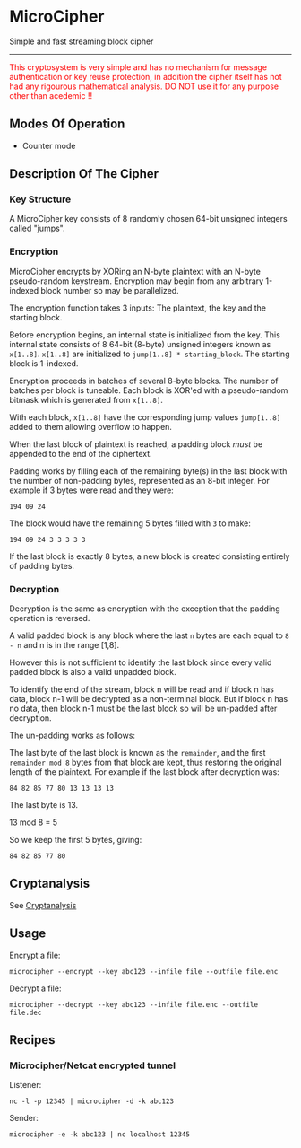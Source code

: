 # MicroCipher


Simple and fast streaming block cipher

---

<span style="color:red">This cryptosystem is very simple and has no mechanism for message authentication or key reuse protection,  in addition the cipher itself has not had any rigourous mathematical analysis. DO NOT use it for any purpose other than acedemic !!</span>

## Modes Of Operation

* Counter mode

## Description Of The Cipher

### Key Structure

A MicroCipher key consists of 8 randomly chosen 64-bit unsigned integers called "jumps".

### Encryption

MicroCipher encrypts by XORing an N-byte plaintext with an N-byte pseudo-random keystream. 
Encryption may begin from any arbitrary 1-indexed block number so may be parallelized. 

The encryption function takes 3 inputs: The plaintext, the key and the
starting block.

Before encryption begins, an internal state is initialized from the key. This internal state consists of 8 64-bit (8-byte) unsigned integers known as
`x[1..8]`. `x[1..8]` are initialized to `jump[1..8] * starting_block`. The starting block is 1-indexed.

Encryption proceeds in batches of several 8-byte blocks. The number of batches per block is tuneable. Each block is 
XOR'ed with a pseudo-random bitmask which is generated from `x[1..8]`.

With each block, `x[1..8]` have the corresponding jump values `jump[1..8]` added to them allowing overflow to happen.

When the last block of plaintext is reached, a padding block *must* be appended to the end of the ciphertext.

Padding works by filling each of the remaining byte(s) in the last block with the number of non-padding bytes, represented
as an 8-bit integer. For example if 3 bytes were read and they were: 
```
194 09 24
```

The block would have the remaining 5 bytes filled with `3` to make:
```
194 09 24 3 3 3 3 3

```

If the last block is exactly 8 bytes, a new block is created consisting entirely of padding bytes.
 
### Decryption

Decryption is the same as encryption with the exception that the padding operation is reversed. 

A valid padded block is any block where the last `n` bytes are each equal to `8 - n` and n is in the range [1,8].

However this is not sufficient to identify the last block since every valid padded block is also a valid unpadded block.

To identify the end of the stream, block n will be read and if block n has data, block n-1 will be decrypted as a 
non-terminal block. But if block n has no data, then block n-1 must be the last block so will be un-padded after
decryption.

The un-padding works as follows:

The last byte of the last block is known as the `remainder`, and the first `remainder mod 8` bytes from that block are kept, thus
restoring the original length of the plaintext. For example if the last block after decryption was:

```
84 82 85 77 80 13 13 13 13
```

The last byte is 13. 

13 mod 8 = 5

So we keep the first 5 bytes, giving:

```
84 82 85 77 80
```

## Cryptanalysis

See [Cryptanalysis](./CRYPTANALYSIS.md)

## Usage

Encrypt a file:

```
microcipher --encrypt --key abc123 --infile file --outfile file.enc
```

Decrypt a file:

```
microcipher --decrypt --key abc123 --infile file.enc --outfile file.dec
```

## Recipes

### Microcipher/Netcat encrypted tunnel


Listener:
```
nc -l -p 12345 | microcipher -d -k abc123
```

Sender:
```
microcipher -e -k abc123 | nc localhost 12345
```
